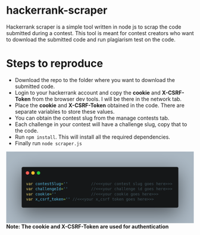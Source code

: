# hackerrank-scraper
Hackerrank scraper is a simple tool written in node js to scrap the code submitted during a contest. This tool is meant for contest creators who want to download the submitted code and run plagiarism test on the code.

# Steps to reproduce
- Download the repo to the folder where you want to download the submitted code.
- Login to your hackerrank account and copy the **cookie** and **X-CSRF-Token** from the browser dev tools. I will be there in the network tab.
- Place the **cookie** and **X-CSRF-Token** obtained in the code. There are separate variables to store these values.
- You can obtain the contest slug from the manage contests tab.
- Each challenge in your contest will have a challenge slug, copy that to the code.
- Run ```npm install```. This will install all the required dependencies.
- Finally run ```node scraper.js```



<img src="carbon.png"
     alt="Place the above parameters here"
     style="float: left; margin-right: 10px;" />
     
#### Note: The **cookie** and **X-CSRF-Token** are used for authentication ####
